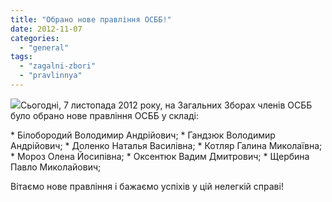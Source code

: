 ```yaml
---
title: "Обрано нове правління ОСББ!"
date: 2012-11-07
categories: 
  - "general"
tags: 
  - "zagalni-zbori"
  - "pravlinnya"
---
```


[![](http://shevchenko4a.brovary.org/wp-content/uploads/2012/11/img1345732101-300x168.jpg)](http://shevchenko4a.brovary.org/wp-content/uploads/2012/11/img1345732101.jpg)Сьогодні, 7 листопада 2012 року, на Загальних Зборах членів ОСББ було обрано нове правління ОСББ у складі:

\* Білобородий Володимир Андрійович; \* Гандзюк Володимир Андрійович; \* Доленко Наталья Василівна; \* Котляр Галина Миколаївна; \* Мороз Олена Йосипівна; \* Оксентюк Вадим Дмитрович; \* Щербина Павло Миколайович;

Вітаємо нове правління і бажаємо успіхів у цій нелегкій справі!
